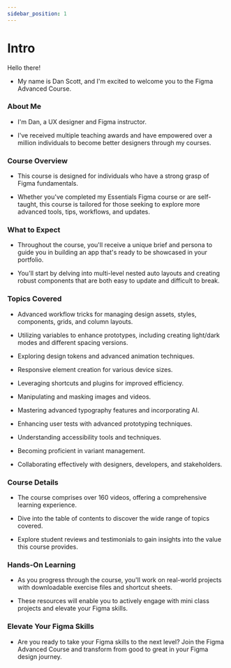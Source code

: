 ```yaml
---
sidebar_position: 1
---
```


# Intro

Hello there!

- My name is Dan Scott, and I'm excited to welcome you to the Figma Advanced Course.

### About Me

- I'm Dan, a UX designer and Figma instructor.

- I've received multiple teaching awards and have empowered over a million individuals to become better designers through my courses.

### Course Overview

- This course is designed for individuals who have a strong grasp of Figma fundamentals.

- Whether you've completed my Essentials Figma course or are self-taught, this course is tailored for those seeking to explore more advanced tools, tips, workflows, and updates.

### What to Expect

- Throughout the course, you'll receive a unique brief and persona to guide you in building an app that's ready to be showcased in your portfolio.

- You'll start by delving into multi-level nested auto layouts and creating robust components that are both easy to update and difficult to break.

### Topics Covered

- Advanced workflow tricks for managing design assets, styles, components, grids, and column layouts.

- Utilizing variables to enhance prototypes, including creating light/dark modes and different spacing versions.

- Exploring design tokens and advanced animation techniques.

- Responsive element creation for various device sizes.

- Leveraging shortcuts and plugins for improved efficiency.

- Manipulating and masking images and videos.

- Mastering advanced typography features and incorporating AI.

- Enhancing user tests with advanced prototyping techniques.

- Understanding accessibility tools and techniques.

- Becoming proficient in variant management.

- Collaborating effectively with designers, developers, and stakeholders.

### Course Details

- The course comprises over 160 videos, offering a comprehensive learning experience.

- Dive into the table of contents to discover the wide range of topics covered.

- Explore student reviews and testimonials to gain insights into the value this course provides.

### Hands-On Learning

- As you progress through the course, you'll work on real-world projects with downloadable exercise files and shortcut sheets.

- These resources will enable you to actively engage with mini class projects and elevate your Figma skills.

### Elevate Your Figma Skills

- Are you ready to take your Figma skills to the next level? Join the Figma Advanced Course and transform from good to great in your Figma design journey.
